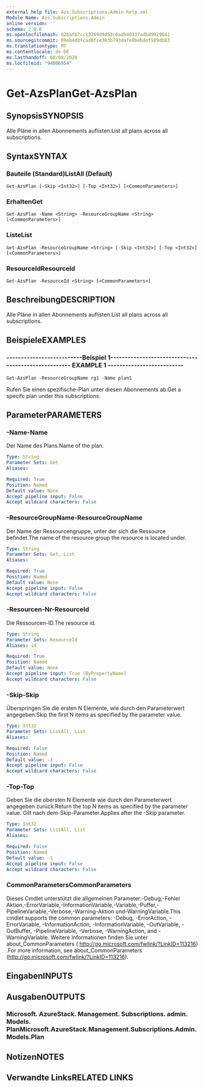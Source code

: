 ```yaml
---
external help file: Azs.Subscriptions.Admin-help.xml
Module Name: Azs.Subscriptions.Admin
online version: ''
schema: 2.0.0
ms.openlocfilehash: 02baf67cc13269d9d53c0adb40337adbd9929641
ms.sourcegitcommit: 09eb4dbfcad6fce303b793dafe9bebdef589db03
ms.translationtype: MT
ms.contentlocale: de-DE
ms.lasthandoff: 08/08/2020
ms.locfileid: "94006954"
---
```

# <span data-ttu-id="efcb8-101">Get-AzsPlan</span><span class="sxs-lookup"><span data-stu-id="efcb8-101">Get-AzsPlan</span></span>

## <span data-ttu-id="efcb8-102">Synopsis</span><span class="sxs-lookup"><span data-stu-id="efcb8-102">SYNOPSIS</span></span>
<span data-ttu-id="efcb8-103">Alle Pläne in allen Abonnements auflisten.</span><span class="sxs-lookup"><span data-stu-id="efcb8-103">List all plans across all subscriptions.</span></span>

## <span data-ttu-id="efcb8-104">Syntax</span><span class="sxs-lookup"><span data-stu-id="efcb8-104">SYNTAX</span></span>

### <span data-ttu-id="efcb8-105">Bauteile (Standard)</span><span class="sxs-lookup"><span data-stu-id="efcb8-105">ListAll (Default)</span></span>
```
Get-AzsPlan [-Skip <Int32>] [-Top <Int32>] [<CommonParameters>]
```

### <span data-ttu-id="efcb8-106">Erhalten</span><span class="sxs-lookup"><span data-stu-id="efcb8-106">Get</span></span>
```
Get-AzsPlan -Name <String> -ResourceGroupName <String> [<CommonParameters>]
```

### <span data-ttu-id="efcb8-107">Liste</span><span class="sxs-lookup"><span data-stu-id="efcb8-107">List</span></span>
```
Get-AzsPlan -ResourceGroupName <String> [-Skip <Int32>] [-Top <Int32>] [<CommonParameters>]
```

### <span data-ttu-id="efcb8-108">ResourceId</span><span class="sxs-lookup"><span data-stu-id="efcb8-108">ResourceId</span></span>
```
Get-AzsPlan -ResourceId <String> [<CommonParameters>]
```

## <span data-ttu-id="efcb8-109">Beschreibung</span><span class="sxs-lookup"><span data-stu-id="efcb8-109">DESCRIPTION</span></span>
<span data-ttu-id="efcb8-110">Alle Pläne in allen Abonnements auflisten.</span><span class="sxs-lookup"><span data-stu-id="efcb8-110">List all plans across all subscriptions.</span></span>

## <span data-ttu-id="efcb8-111">Beispiele</span><span class="sxs-lookup"><span data-stu-id="efcb8-111">EXAMPLES</span></span>

### <span data-ttu-id="efcb8-112">--------------------------Beispiel 1--------------------------</span><span class="sxs-lookup"><span data-stu-id="efcb8-112">-------------------------- EXAMPLE 1 --------------------------</span></span>
```
Get-AzsPlan -ResourceGroupName rg1 -Name plan1
```

<span data-ttu-id="efcb8-113">Rufen Sie einen spezifische-Plan unter diesen Abonnements ab.</span><span class="sxs-lookup"><span data-stu-id="efcb8-113">Get a specifc plan under this subscriptions.</span></span>

## <span data-ttu-id="efcb8-114">Parameter</span><span class="sxs-lookup"><span data-stu-id="efcb8-114">PARAMETERS</span></span>

### <span data-ttu-id="efcb8-115">-Name</span><span class="sxs-lookup"><span data-stu-id="efcb8-115">-Name</span></span>
<span data-ttu-id="efcb8-116">Der Name des Plans.</span><span class="sxs-lookup"><span data-stu-id="efcb8-116">Name of the plan.</span></span>

```yaml
Type: String
Parameter Sets: Get
Aliases: 

Required: True
Position: Named
Default value: None
Accept pipeline input: False
Accept wildcard characters: False
```

### <span data-ttu-id="efcb8-117">-ResourceGroupName</span><span class="sxs-lookup"><span data-stu-id="efcb8-117">-ResourceGroupName</span></span>
<span data-ttu-id="efcb8-118">Der Name der Ressourcengruppe, unter der sich die Ressource befindet.</span><span class="sxs-lookup"><span data-stu-id="efcb8-118">The name of the resource group the resource is located under.</span></span>

```yaml
Type: String
Parameter Sets: Get, List
Aliases: 

Required: True
Position: Named
Default value: None
Accept pipeline input: False
Accept wildcard characters: False
```

### <span data-ttu-id="efcb8-119">-Resourcen-Nr</span><span class="sxs-lookup"><span data-stu-id="efcb8-119">-ResourceId</span></span>
<span data-ttu-id="efcb8-120">Die Ressourcen-ID.</span><span class="sxs-lookup"><span data-stu-id="efcb8-120">The resource id.</span></span>

```yaml
Type: String
Parameter Sets: ResourceId
Aliases: id

Required: True
Position: Named
Default value: None
Accept pipeline input: True (ByPropertyName)
Accept wildcard characters: False
```

### <span data-ttu-id="efcb8-121">-Skip</span><span class="sxs-lookup"><span data-stu-id="efcb8-121">-Skip</span></span>
<span data-ttu-id="efcb8-122">Überspringen Sie die ersten N Elemente, wie durch den Parameterwert angegeben.</span><span class="sxs-lookup"><span data-stu-id="efcb8-122">Skip the first N items as specified by the parameter value.</span></span>

```yaml
Type: Int32
Parameter Sets: ListAll, List
Aliases: 

Required: False
Position: Named
Default value: -1
Accept pipeline input: False
Accept wildcard characters: False
```

### <span data-ttu-id="efcb8-123">-Top</span><span class="sxs-lookup"><span data-stu-id="efcb8-123">-Top</span></span>
<span data-ttu-id="efcb8-124">Geben Sie die obersten N Elemente wie durch den Parameterwert angegeben zurück.</span><span class="sxs-lookup"><span data-stu-id="efcb8-124">Return the top N items as specified by the parameter value.</span></span>
<span data-ttu-id="efcb8-125">Gilt nach dem-Skip-Parameter.</span><span class="sxs-lookup"><span data-stu-id="efcb8-125">Applies after the -Skip parameter.</span></span>

```yaml
Type: Int32
Parameter Sets: ListAll, List
Aliases: 

Required: False
Position: Named
Default value: -1
Accept pipeline input: False
Accept wildcard characters: False
```

### <span data-ttu-id="efcb8-126">CommonParameters</span><span class="sxs-lookup"><span data-stu-id="efcb8-126">CommonParameters</span></span>
<span data-ttu-id="efcb8-127">Dieses Cmdlet unterstützt die allgemeinen Parameter:-Debug,-Fehler Aktion,-ErrorVariable,-InformationVariable,-Variable,-Puffer,-PipelineVariable,-Verbose,-Warning-Aktion und-WarningVariable.</span><span class="sxs-lookup"><span data-stu-id="efcb8-127">This cmdlet supports the common parameters: -Debug, -ErrorAction, -ErrorVariable, -InformationAction, -InformationVariable, -OutVariable, -OutBuffer, -PipelineVariable, -Verbose, -WarningAction, and -WarningVariable.</span></span> <span data-ttu-id="efcb8-128">Weitere Informationen finden Sie unter about_CommonParameters ( http://go.microsoft.com/fwlink/?LinkID=113216) .</span><span class="sxs-lookup"><span data-stu-id="efcb8-128">For more information, see about_CommonParameters (http://go.microsoft.com/fwlink/?LinkID=113216).</span></span>

## <span data-ttu-id="efcb8-129">Eingaben</span><span class="sxs-lookup"><span data-stu-id="efcb8-129">INPUTS</span></span>

## <span data-ttu-id="efcb8-130">Ausgaben</span><span class="sxs-lookup"><span data-stu-id="efcb8-130">OUTPUTS</span></span>

### <span data-ttu-id="efcb8-131">Microsoft. AzureStack. Management. Subscriptions. admin. Models. Plan</span><span class="sxs-lookup"><span data-stu-id="efcb8-131">Microsoft.AzureStack.Management.Subscriptions.Admin.Models.Plan</span></span>

## <span data-ttu-id="efcb8-132">Notizen</span><span class="sxs-lookup"><span data-stu-id="efcb8-132">NOTES</span></span>

## <span data-ttu-id="efcb8-133">Verwandte Links</span><span class="sxs-lookup"><span data-stu-id="efcb8-133">RELATED LINKS</span></span>

